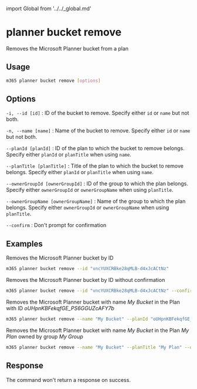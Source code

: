 import Global from '../../_global.md'

# planner bucket remove

Removes the Microsoft Planner bucket from a plan

## Usage

```sh
m365 planner bucket remove [options]
```

## Options

`-i, --id [id]`
: ID of the bucket to remove. Specify either `id` or `name` but not both.

`-n, --name [name]`
: Name of the bucket to remove. Specify either `id` or `name` but not both.

`--planId [planId]`
: ID of the plan to which the bucket to remove belongs. Specify either `planId` or `planTitle` when using `name`.

`--planTitle [planTitle]`
: Title of the plan to which the bucket to remove belongs. Specify either `planId` or `planTitle` when using `name`.

`--ownerGroupId [ownerGroupId]`
: ID of the group to which the plan belongs. Specify either `ownerGroupId` or `ownerGroupName` when using `planTitle`.

`--ownerGroupName [ownerGroupName]`
: Name of the group to which the plan belongs. Specify either `ownerGroupId` or `ownerGroupName` when using `planTitle`.

`--confirm`
: Don't prompt for confirmation

<Global />

## Examples

Removes the Microsoft Planner bucket by ID

```sh
m365 planner bucket remove --id "vncYUXCRBke28qMLB-d4xJcACtNz"
```

Removes the Microsoft Planner bucket by ID without confirmation

```sh
m365 planner bucket remove --id "vncYUXCRBke28qMLB-d4xJcACtNz" --confirm
```

Removes the Microsoft Planner bucket with name _My Bucket_ in the Plan with ID _oUHpnKBFekqfGE_PS6GGUZcAFY7b_

```sh
m365 planner bucket remove --name "My Bucket" --planId "oUHpnKBFekqfGE_PS6GGUZcAFY7b"
```

Removes the Microsoft Planner bucket with name _My Bucket_ in the Plan _My Plan_ owned by group _My Group_

```sh
m365 planner bucket remove --name "My Bucket" --planTitle "My Plan" --ownerGroupName "My Group"
```

## Response

The command won't return a response on success.
